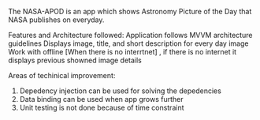 The NASA-APOD is an app which shows Astronomy Picture of the Day that NASA publishes on everyday.

Features and Architecture followed:
 Application follows MVVM architecture guidelines 
 Displays image, title, and short description for every day image
 Work with offline [When there is no interrtnet] , if there is no internet it displays previous showned image details

 
 
 Areas of techinical improvement:
 1) Depedency injection can be used for solving the depedencies
 2) Data binding can be used when app grows further
 3) Unit testing is not done because of time constraint 
 
 
 


